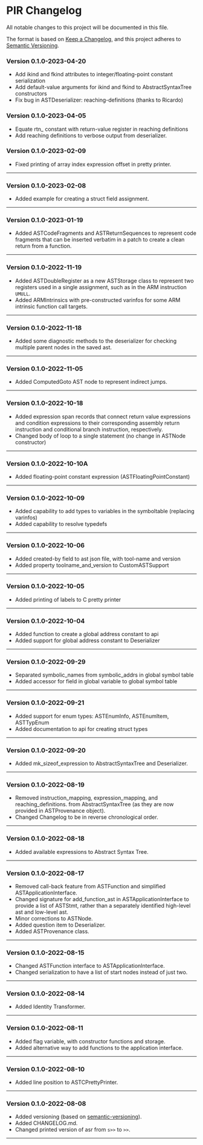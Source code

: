 # PIR Changelog

All notable changes to this project will be documented in this file.

The format is based on
[Keep a Changelog](https://keepachangelog.com/en/1.0.0/),
and this project adheres to [Semantic Versioning](https://semver.org/spec/v2.0.0.html).

### Version 0.1.0-2023-04-20

- Add ikind and fkind attributes to integer/floating-point constant serialization
- Add default-value arguments for ikind and fkind to AbstractSyntaxTree constructors
- Fix bug in ASTDeserializer: reaching-definitions (thanks to Ricardo)

### Version 0.1.0-2023-04-05

- Equate rtn_ constant with return-value register in reaching definitions
- Add reaching definitions to verbose output from deserializer.


### Version 0.1.0-2023-02-09

- Fixed printing of array index expression offset in pretty printer.

---

### Version 0.1.0-2023-02-08

- Added example for creating a struct field assignment.

---

### Version 0.1.0-2023-01-19

- Added ASTCodeFragments and ASTReturnSequences to represent code fragments that
  can be inserted verbatim in a patch to create a clean return from a function.

---

### Version 0.1.0-2022-11-19

- Added ASTDoubleRegister as a new ASTStorage class to represent two registers
  used in a single assignment, such as in the ARM instruction <code>UMULL</code>.
- Added ARMIntrinsics with pre-constructed varinfos for some ARM intrinsic function
  call targets.

---

### Version 0.1.0-2022-11-18

- Added some diagnostic methods to the deserializer for checking multiple parent nodes
  in the saved ast.

---

### Version 0.1.0-2022-11-05

- Added ComputedGoto AST node to represent indirect jumps.

---

### Version 0.1.0-2022-10-18

- Added expression span records that connect return value expressions and
  condition expressions to their corresponding assembly return instruction
  and conditional branch instruction, respectively.
- Changed body of loop to a single statement (no change in ASTNode constructor)

---

### Version 0.1.0-2022-10-10A

- Added floating-point constant expression (ASTFloatingPointConstant)

---

### Version 0.1.0-2022-10-09

- Added capability to add types to variables in the symboltable (replacing varinfos)
- Added capability to resolve typedefs

---

### Version 0.1.0-2022-10-06

- Added created-by field to ast json file, with tool-name and version
- Added property toolname_and_version to CustomASTSupport

---

### Version 0.1.0-2022-10-05

- Added printing of labels to C pretty printer

---

### Version 0.1.0-2022-10-04

- Added function to create a global address constant to api
- Added support for global address constant to Deserializer

---

### Version 0.1.0-2022-09-29

- Separated symbolic_names from symbolic_addrs in global symbol table
- Added accessor for field in global variable to global symbol table

---

### Version 0.1.0-2022-09-21

- Added support for enum types: ASTEnumInfo, ASTEnumItem, ASTTypEnum
- Added documentation to api for creating struct types

---

### Version 0.1.0-2022-09-20

- Added mk_sizeof_expression to AbstractSyntaxTree and Deserializer.

---

### Version 0.1.0-2022-08-19

- Removed instruction_mapping, expression_mapping, and reaching_definitions.
  from AbstractSyntaxTree (as they are now provided in ASTProvenance object).
- Changed Changelog to be in reverse chronological order.

---

### Version 0.1.0-2022-08-18

- Added available expressions to Abstract Syntax Tree.

---

### Version 0.1.0-2022-08-17

- Removed call-back feature from ASTFunction and simplified ASTApplicationInterface.
- Changed signature for add_function_ast in ASTApplicationInterface to
  provide a list of ASTStmt, rather than a separately identified high-level ast
  and low-level ast.
- Minor corrections to ASTNode.
- Added question item to Deserializer.
- Added ASTProvenance class.

---

### Version 0.1.0-2022-08-15

- Changed ASTFunction interface to ASTApplicationInterface.
- Changed serialization to have a list of start nodes instead of just two.

---

### Version 0.1.0-2022-08-14

- Added Identity Transformer.

---

### Version 0.1.0-2022-08-11

- Added flag variable, with constructor functions and storage.
- Added alternative way to add functions to the application interface.

---

### Version 0.1.0-2022-08-10

- Added line position to ASTCPrettyPrinter.

---

### Version 0.1.0-2022-08-08

- Added versioning (based on [semantic-versioning](https://semver.org/)).
- Added CHANGELOG.md.
- Changed printed version of asr from <code>s>></code> to <code>>></code>.

---
